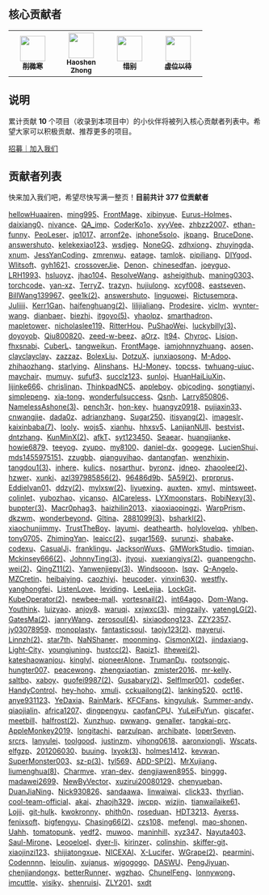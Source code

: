 ## 核心贡献者
<table>
  <tbody>
    <tr>
      <th align="center" style="width: 80px;">
        <a href="https://github.com/521xueweihan">
          <img src="https://avatars2.githubusercontent.com/u/8255800?s=50&v=4" style="width: 50px;"><br>
          <sub>削微寒</sub>
        </a><br>
      </th>
      <th align="center" style="width: 80px;">
        <a href="https://github.com/ChungZH">
          <img src="https://avatars1.githubusercontent.com/u/42088872?s=50&v=4" style="width: 50px;"><br>
          <sub>Haoshen Zhong</sub>
        </a><br>
      </th>
      <th align="center" style="width: 80px;">
        <a href="https://github.com/SekiBetu">
          <img src="https://avatars.githubusercontent.com/u/38283893?s=50&v=4" style="width: 50px;"><br>
          <sub>惜别</sub>
        </a><br>
      </th>
      <th align="center" style="width: 80px;">
        <a href="https://github.com/521xueweihan/HelloGitHub/issues/new">
          <img src="https://avatars2.githubusercontent.com/u/10628772?s=50&v=4" style="width: 50px;"><br>
          <sub>虚位以待</sub>
        </a><br>
      </th>
    </tr>
  </tbody>
</table>

## 说明
累计贡献 **10** 个项目（收录到本项目中）的小伙伴将被列入核心贡献者列表中。希望大家可以积极贡献、推荐更多的项目。

<a href="https://mp.weixin.qq.com/s/9FUQ2i0HbemwfIj9sa1p0A">招募｜加入我们</a>

## 贡献者列表
快来加入我们吧，希望尽快写满一整页！**目前共计 377 位贡献者**

[hellowHuaairen](https://github.com/hellowHuaairen)、[ming995](https://github.com/ming995)、[FrontMage](https://github.com/FrontMage)、[xibinyue](https://github.com/xibinyue)、[Eurus-Holmes](https://github.com/Eurus-Holmes)、[daixiang0](https://github.com/daixiang0)、[nivance](https://github.com/nivance)、[QA_imp](https://www.cnblogs.com/bu1tcat/)、[CoderKo1o](https://github.com/iphone5solo)、[xyyVee](https://github.com/xyyVee)、[zhbzz2007](https://github.com/zhbzz2007)、[ethan-funny](https://github.com/ethan-funny)、[PeoLeser](https://github.com/PeoLeser)、[jp1017](https://github.com/jp1017)、[arronf2e](https://github.com/arronf2e)、[iphone5solo](https://github.com/iphone5solo)、[jkpang](https://github.com/jkpang)、[BruceDone](https://github.com/BruceDone)、[answershuto](https://github.com/answershuto)、[kelekexiao123](https://github.com/kelekexiao123)、[wsdjeg](https://github.com/wsdjeg)、[NoneGG](https://github.com/NoneGG)、[zdhxiong](https://github.com/zdhxiong)、[zhuyingda](https://github.com/zhuyingda)、[xnum](https://github.com/xnum)、[JessYanCoding](https://github.com/JessYanCoding)、[zmrenwu](https://github.com/zmrenwu)、[eatage](https://github.com/eatage)、[tamlok](https://github.com/tamlok)、[pipiliang](https://github.com/pipiliang)、[DIYgod](https://github.com/DIYgod)、[Wlitsoft](https://github.com/Wlitsoft)、[gyh1621](https://github.com/gyh1621)、[crossoverJie](https://github.com/crossoverJie)、[Denon](https://github.com/Denon)、[chinesedfan](https://github.com/chinesedfan)、[joeyguo](https://github.com/joeyguo)、[LRH1993](https://github.com/LRH1993)、[hsluoyz](https://github.com/hsluoyz)、[jhao104](https://github.com/jhao104)、[ResolveWang](https://github.com/ResolveWang)、[asheigithub](https://github.com/asheigithub)、[maning0303](https://github.com/maning0303)、[torchcode](https://github.com/torchcode)、[yan-xz](https://github.com/yan-xz)、[TerryZ](https://github.com/TerryZ)、[trazyn](https://github.com/trazyn)、[hujiulong](https://github.com/hujiulong)、[xcyf008](https://github.com/xcyf008)、[eastseven](https://github.com/eastseven)、[BillWang139967](https://github.com/BillWang139967)、[gee1k(2)](https://github.com/gee1k)、[answershuto](https://github.com/answershuto)、[linguowei](https://github.com/linguowei)、[Rictusempra](https://github.com/Rictusempra)、[Juliiii](https://github.com/Juliiii)、[Kerr1Gan](https://github.com/Kerr1Gan)、[haifenghuang(2)](https://github.com/haifenghuang)、[lilijialiang](https://github.com/lilijialiang)、[Prodesire](https://github.com/Prodesire)、[viclm](https://github.com/viclm)、[wynter-wang](https://github.com/wynter-wang)、[dianbaer](https://github.com/dianbaer)、[biezhi](https://github.com/biezhi)、[itgoyo(5)](https://github.com/itgoyo)、[yhaolpz](https://github.com/yhaolpz)、[smarthadron](https://github.com/smarthadron)、[mapletower](https://github.com/mapletower)、[nicholaslee119](https://github.com/nicholaslee119)、[RitterHou](https://github.com/RitterHou)、[PuShaoWei](https://github.com/PuShaoWei)、[luckybilly(3)](https://github.com/luckybilly)、[doyoyob](https://github.com/doyoyob)、[Qiu800820](https://github.com/Qiu800820)、[zeed-w-beez](https://github.com/zeed-w-beez)、[aOrz](https://github.com/aOrz)、[lt94](https://github.com/lt94)、[Chyroc](https://github.com/Chyroc)、[Lision](https://github.com/Lision)、[fhxsnabi](https://github.com/fhxsnabi)、[CuberL](https://github.com/CuberL)、[tangweikun](https://github.com/tangweikun)、[FrontMage](https://github.com/FrontMage)、[iamjohnnyzhuang](https://github.com/iamjohnnyzhuang)、[aosen](https://github.com/aosen)、[clayclayclay](https://github.com/clayclayclay)、[zazzaz](https://github.com/zazzaz)、[BolexLiu](https://github.com/BolexLiu)、[DotzuX](https://github.com/DotzuX)、[junxiaosong](https://github.com/junxiaosong)、[M-Adoo](https://github.com/M-Adoo)、[zhihaozhang](https://github.com/zhihaozhang)、[starlying](https://github.com/starlying)、[Alinshans](https://github.com/Alinshans)、[HJ-Money](https://github.com/HJ-Money)、[topcss](https://github.com/topcss)、[twhuang-uiuc](https://github.com/twhuang-uiuc)、[maychair](https://github.com/maychair)、[mumuy](https://github.com/mumuy)、[sufuf3](https://github.com/sufuf3)、[succlz123](https://github.com/succlz123)、[sunloj](https://github.com/sunloj)、[HuanHaiLiuXin](https://github.com/HuanHaiLiuXin)、[lijinke666](https://github.com/lijinke666)、[chrislinan](https://github.com/chrislinan)、[ThinkpadNC5](https://github.com/ThinkpadNC5)、[appleboy](https://github.com/appleboy)、[objcoding](https://github.com/objcoding)、[songtianyi](https://github.com/songtianyi)、[simplepeng](https://github.com/simplepeng)、[xia-tong](https://github.com/xia-tong)、[wonderfulsuccess](https://github.com/wonderfulsuccess)、[Qsnh](https://github.com/Qsnh)、[Larry850806](https://github.com/Larry850806)、[NamelessAshone(3)](https://github.com/NamelessAshone)、[pench3r](https://github.com/pench3r)、[hon-key](https://github.com/hon-key)、[huangyz0918](https://github.com/huangyz0918)、[pujiaxin33](https://github.com/pujiaxin33)、[cnwangjie](https://github.com/cnwangjie)、[dada0z](https://github.com/dada0z)、[adrianzhang](https://github.com/adrianzhang)、[Sugar250](https://github.com/Sugar250)、[itisyang(2)](https://github.com/itisyang)、[imageslr](https://github.com/imageslr)、[kaixinbaba(7)](https://github.com/kaixinbaba)、[looly](https://github.com/looly)、[wojs5](https://github.com/wojs5)、[xianhu](https://github.com/xianhu)、[hhxsv5](https://github.com/hhxsv5)、[LanjianNUll](https://github.com/LanjianNUll)、[bestvist](https://github.com/bestvist)、[dntzhang](https://github.com/dntzhang)、[KunMinX(2)](https://github.com/KunMinX)、[afkT](https://github.com/afkT)、[syt123450](https://github.com/syt123450)、[Seaear](https://github.com/Seaear)、[huangjianke](https://github.com/huangjianke)、[howie6879](https://github.com/howie6879)、[teeyog](https://github.com/teeyog)、[zyupo](https://github.com/zyupo)、[my8100](https://github.com/my8100)、[daniel-dx](https://github.com/daniel-dx)、[googege](https://github.com/googege)、[LucienShui](https://github.com/LucienShui)、[mds1455975151](https://github.com/mds1455975151)、[zzugbb](https://github.com/zzugbb)、[qianguyihao](https://github.com/qianguyihao)、[dantangfan](https://github.com/dantangfan)、[wenzhixin](https://github.com/wenzhixin)、[tangdou1(3)](https://github.com/tangdou1)、[inhere](https://github.com/inhere)、[kulics](https://github.com/kulics)、[nosarthur](https://github.com/nosarthur)、[byronz](https://github.com/byronz)、[jdneo](https://github.com/jdneo)、[zhaoolee(2)](https://github.com/zhaoolee)、[hzwer](https://github.com/hzwer)、[xunki](https://github.com/xunki)、[azl397985856(2)](https://github.com/azl397985856)、[96486d9b](https://github.com/96486d9b)、[5A59(2)](https://github.com/5A59)、[prprprus](https://github.com/prprprus)、[EddieIvan01](https://github.com/EddieIvan01)、[ddzy(2)](https://github.com/ddzy)、[mylxsw(2)](https://github.com/mylxsw)、[liyuexing](https://github.com/liyuexing)、[auxten](https://github.com/auxten)、[xmyl](https://github.com/xmyl)、[mintsweet](https://github.com/mintsweet)、[colinlet](https://github.com/colinlet)、[yubozhao](https://github.com/yubozhao)、[vicanso](https://github.com/vicanso)、[AICareless](https://github.com/AICareless)、[LYXmoonstars](https://github.com/LYXmoonstars)、[RobiNexy(3)](https://github.com/RobiNexy)、[buppter(3)](https://github.com/buppter)、[Macr0phag3](https://github.com/Macr0phag3)、[haizhilin2013](https://github.com/haizhilin2013)、[xiaoxiaopingzi](https://github.com/xiaoxiaopingzi)、[WarpPrism](https://github.com/WarpPrism)、[dkzwm](https://github.com/dkzwm)、[wonderbeyond](https://github.com/wonderbeyond)、[Gltina](https://github.com/Gltina)、[2881099(3)](https://github.com/2881099)、[bsharkl(2)](https://github.com/bsharkl)、[xiaochunjimmy](https://github.com/xiaochunjimmy)、[TrustTheBoy](https://github.com/TrustTheBoy)、[layumi](https://github.com/layumi)、[deathearth](https://github.com/deathearth)、[holylovelqq](https://github.com/holylovelqq)、[yhlben](https://github.com/yhlben)、[tony0705](https://github.com/tony0705)、[ZhimingYan](https://github.com/ZhimingYan)、[leaicc(2)](https://github.com/leaicc)、[sugar1569](https://github.com/sugar1569)、[surunzi](https://github.com/surunzi)、[shabake](https://github.com/shabake)、[codexu](https://github.com/codexu)、[CasualJi](https://github.com/CasualJi)、[franklingu](https://github.com/franklingu)、[JacksonWuxs](https://github.com/JacksonWuxs)、[GMWorkStudio](https://github.com/GMWorkStudio)、[timqian](https://github.com/timqian)、[Mckinsey666(2)](https://github.com/Mckinsey666)、[JohnnyTing(3)](https://github.com/JohnnyTing)、[jtyoui](https://github.com/jtyoui)、[xuexiangjys(2)](https://github.com/xuexiangjys)、[guanpengchn](https://github.com/guanpengchn)、[wei(2)](https://github.com/wei)、[QingZ11(2)](https://github.com/QingZ11)、[Yanwenjiepy(3)](https://github.com/Yanwenjiepy)、[Windsooon](https://github.com/Windsooon)、[lsqy](https://github.com/lsqy)、[Q-Angelo](https://github.com/Q-Angelo)、[MZCretin](https://github.com/MZCretin)、[heibaiying](https://github.com/heibaiying)、[caozhiyi](https://github.com/caozhiyi)、[heucoder](https://github.com/heucoder)、[yinxin630](https://github.com/yinxin630)、[westfly](https://github.com/westfly)、[yanghongfei](https://github.com/yanghongfei)、[ListenLove](https://github.com/ListenLove)、[leviding](https://github.com/leviding)、[LeeLejia](https://github.com/LeeLejia)、[LockGit](https://github.com/LockGit)、[KubeOperator(2)](https://github.com/KubeOperator)、[newbee-mall](https://github.com/newbee-mall)、[vortesnail(2)](https://github.com/vortesnail)、[int64ago](https://github.com/int64ago)、[Dom-Wang](https://github.com/Dom-Wang)、[Youthink](https://github.com/Youthink)、[luizyao](https://github.com/luizyao)、[anjoy8](https://github.com/anjoy8)、[waruqi](https://github.com/waruqi)、[xxjwxc(3)](https://github.com/xxjwxc)、[mingzaily](https://github.com/mingzaily)、[yatengLG(2)](https://github.com/yatengLG)、[GatesMa(2)](https://github.com/GatesMa)、[janryWang](https://github.com/janryWang)、[zerosoul(4)](https://github.com/zerosoul)、[sixiaodong123](https://github.com/sixiaodong123)、[ZZY2357](https://github.com/ZZY2357)、[jy03078959](https://github.com/jy03078959)、[monoplasty](https://github.com/monoplasty)、[fantasticsoul](https://github.com/fantasticsoul)、[taojy123(2)](https://github.com/taojy123)、[mayerui](https://github.com/mayerui)、[Linnzh(2)](https://github.com/Linnzh)、[star7th](https://github.com/star7th)、[NaNShaner](https://github.com/NaNShaner)、[moonming](https://github.com/moonming)、[CismonX(2)](https://github.com/CismonX)、[jindaxiang](https://github.com/jindaxiang)、[Light-City](https://github.com/Light-City)、[youngjuning](https://github.com/youngjuning)、[hustcc(2)](https://github.com/hustcc)、[Rapiz1](https://github.com/Rapiz1)、[ithewei(2)](https://github.com/ithewei)、[kateshaowanjou](https://github.com/kateshaowanjou)、[kinglyl](https://github.com/kinglyl)、[pioneerAlone](https://github.com/pioneerAlone)、[TrumanDu](https://github.com/TrumanDu)、[rootsongjc](https://github.com/rootsongjc)、[hungter007](https://github.com/hungter007)、[peacewong](https://github.com/peacewong)、[zhengxiaotian](https://github.com/zhengxiaotian)、[zmister2016](https://github.com/zmister2016)、[mr-kelly](https://github.com/mr-kelly)、[saltbo](https://github.com/saltbo)、[xaboy](https://github.com/xaboy)、[guofei9987(2)](https://github.com/guofei9987)、[Gusabary(2)](https://github.com/Gusabary)、[SelfImpr001](https://github.com/SelfImpr001)、[code6er](https://github.com/code6er)、[HandyControl](https://github.com/HandyOrg/HandyControl)、[hey-hoho](https://github.com/hey-hoho)、[xmuli](https://github.com/xmuli)、[cckuailong(2)](https://github.com/cckuailong)、[lanking520](https://github.com/lanking520)、[oct16](https://github.com/oct16)、[anye931123](https://github.com/anye931123)、[YeDaxia](https://github.com/YeDaxia)、[RainMark](https://github.com/RainMark)、[KFCFans](https://github.com/KFCFans)、[kingyuluk](https://github.com/kingyuluk)、[Summer-andy](https://github.com/Summer-andy)、[qiaojialin](https://github.com/qiaojialin)、[africa1207](https://github.com/africa1207)、[dingpengyu](https://github.com/dingpengyu)、[caofanCPU](https://github.com/caofanCPU)、[YuLeiFuYun](https://github.com/YuLeiFuYun)、[giscafer](https://github.com/giscafer)、[meetbill](https://github.com/meetbill)、[halfrost(2)](https://github.com/halfrost)、[Xunzhuo](https://github.com/Xunzhuo)、[pwwang](https://github.com/pwwang)、[genaller](https://github.com/genaller)、[tangkai-prc](https://github.com/tangkai-prc)、[AppleMonkey2019](https://github.com/AppleMonkey2019)、[longitachi](https://github.com/longitachi)、[parzulpan](https://github.com/parzulpan)、[archibate](https://github.com/archibate)、[loperSeven](https://github.com/loperSeven)、[srcrs](https://github.com/srcrs)、[lanyulei](https://github.com/lanyulei)、[toolgood](https://github.com/toolgood)、[justinzm](https://github.com/justinzm)、[yihong0618](https://github.com/yihong0618)、[aaronxiongli](https://github.com/aaronxiongli)、[Wscats](https://github.com/Wscats)、[elfgzp](https://github.com/elfgzp)、[201206030](https://github.com/201206030)、[buuing](https://github.com/buuing)、[lxyok(3)](https://github.com/lxyok)、[holmes1412](https://github.com/holmes1412)、[kevwan](https://github.com/kevwan)、[SuperMonster003](https://github.com/SuperMonster003)、[sz-p(3)](https://github.com/sz-p)、[tyl569](https://github.com/tyl569)、[ADD-SP(2)](https://github.com/ADD-SP)、[MrXujiang](https://github.com/MrXujiang)、[liumenghua(8)](https://github.com/liumenghua)、[Charmve](https://github.com/Charmve)、[vran-dev](https://github.com/vran-dev)、[dengjiawen8955](https://github.com/dengjiawen8955)、[binggg](https://github.com/binggg)、[madawei2699](https://github.com/madawei2699)、[NewByVector](https://github.com/NewByVector)、[xuzirui20080129](https://github.com/xuzirui20080129)、[chenyueban](https://github.com/chenyueban)、[DuanJiaNing](https://github.com/DuanJiaNing)、[Nick930826](https://github.com/Nick930826)、[sandaawa](https://github.com/sandaawa)、[linwaiwai](https://github.com/linwaiwai)、[click33](https://github.com/click33)、[thyrlian](https://github.com/thyrlian)、[cool-team-official](https://github.com/cool-team-official)、[akai](https://github.com/akai)、[zhaojh329](https://github.com/zhaojh329)、[jwcpp](https://github.com/jwcpp)、[wizjin](https://github.com/wizjin)、[tianwailaike61](https://github.com/tianwailaike61)、[Lojii](https://github.com/Lojii)、[git-hulk](https://github.com/git-hulk)、[kwokronny](https://github.com/kwokronny)、[phith0n](https://github.com/phith0n)、[roseduan](https://github.com/roseduan)、[HDT3213](https://github.com/HDT3213)、[Ayerss](https://github.com/Ayerss)、[fenixsoft](https://github.com/fenixsoft)、[bigfengyu](https://github.com/bigfengyu)、[Chasing66(2)](https://github.com/Chasing66)、[czs108](https://github.com/czs108)、[mefengl](https://github.com/mefengl)、[mao-shonen](https://github.com/mao-shonen)、[Uahh](https://github.com/Uahh)、[tomatopunk](https://github.com/tomatopunk)、[yedf2](https://github.com/yedf2)、[muwoo](https://github.com/muwoo)、[maninhill](https://github.com/maninhill)、[xyz347](https://github.com/xyz347)、[Nayuta403](https://github.com/Nayuta403)、[Saul-Mirone](https://github.com/Saul-Mirone)、[Leooeloel](https://github.com/Leooeloel)、[dyer-li](https://github.com/dyer-li)、[kirinzer](https://github.com/kirinzer)、[colinshin](https://github.com/colinshin)、[skiffer-git](https://github.com/skiffer-git)、[xiaojinzi123](https://github.com/xiaojinzi123)、[shijiatongxue](https://github.com/shijiatongxue)、[NICEXAI](https://github.com/NICEXAI)、[X-Lucifer](https://github.com/X-Lucifer)、[WGrape(2)](https://github.com/WGrape)、[pearmini](https://github.com/pearmini)、[Codennnn](https://github.com/Codennnn)、[leioulin](https://github.com/leioulin)、[xujanus](https://github.com/xujanus)、[wjgogogo](https://github.com/wjgogogo)、[DASWU](https://github.com/DASWU)、[PengJiyuan](https://github.com/PengJiyuan)、[chenjiandongx](https://github.com/chenjiandongx)、[betterRunner](https://github.com/betterRunner)、[wgzhao](https://github.com/wgzhao)、[ChunelFeng](https://github.com/ChunelFeng)、[lonnywong](https://github.com/lonnywong)、[imcuttle](https://github.com/imcuttle)、[visiky](https://github.com/visiky)、[shenruisi](https://github.com/shenruisi)、[ZLY201](https://github.com/ZLY201)、[sxdt](https://github.com/sxdt)